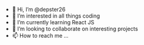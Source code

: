 - 👋 Hi, I’m @depster26
- 👀 I’m interested in all things coding
- 🌱 I’m currently learning React JS
- 💞️ I’m looking to collaborate on interesting projects
- 📫 How to reach me ...

<!---
depster26/depster26 is a ✨ special ✨ repository because its `README.md` (this file) appears on your GitHub profile.
You can click the Preview link to take a look at your changes.
--->

